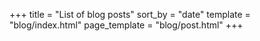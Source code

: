 +++
title = "List of blog posts"
sort_by = "date"
template = "blog/index.html"
page_template = "blog/post.html"
+++ 
